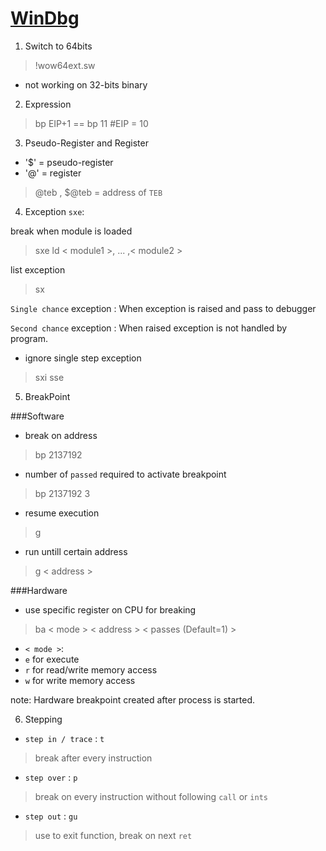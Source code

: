 # [WinDbg](http://expdev-kiuhnm.rhcloud.com/2015/05/17/windbg/)

1. Switch to 64bits
 > !wow64ext.sw

 - not working on 32-bits binary
2. Expression
 > bp EIP+1 == bp 11 #EIP = 10

3. Pseudo-Register and Register
 - '$' = pseudo-register
 - '@' = register
 > @teb , $@teb = address of `TEB`

4. Exception `sxe`:

 break when module is loaded
 > sxe ld < module1 >, ... ,< module2 >

 list exception
 > sx

 `Single chance` exception : When exception is raised and pass to debugger

 `Second chance` exception : When raised exception is not handled by program.
 - ignore single step exception
 > sxi sse

5. BreakPoint

 ###Software
 - break on address
 > bp 2137192
 - number of `passed` required to activate breakpoint
 > bp 2137192 3
 - resume execution
 > g
 - run untill certain address
 > g < address >

 ###Hardware
 - use specific register on CPU for breaking
 > ba < mode > < address > < passes (Default=1) >
 - `< mode >`:
 - `e` for execute
 - `r` for read/write memory access
 - `w` for write memory access

 note: Hardware breakpoint created after process is started.

6. Stepping
 - `step in / trace` : `t`
 > break after every instruction
 - `step over` : `p`
 > break on every instruction without following `call` or `ints`
 - `step out` : `gu`
 > use to exit function, break on next `ret` 
